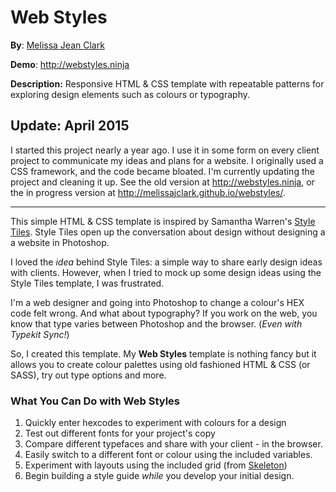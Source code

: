 # Web Styles
**By**: [Melissa Jean Clark](http://melissajclark.ca)

**Demo**: http://webstyles.ninja

**Description:** Responsive HTML & CSS template with repeatable patterns for exploring design elements such as colours or typography. 

## Update: April 2015

I started this project nearly a year ago. I use it in some form on every client project to communicate my ideas and plans for a website. I originally used a CSS framework, and the code became bloated. I'm currently updating the project and cleaning it up. See the old version at http://webstyles.ninja, or the in progress version at http://melissajclark.github.io/webstyles/. 


*****

This simple HTML & CSS template is inspired by Samantha Warren's [Style Tiles](http://styletil.es/). Style Tiles open up the conversation about design without designing a a website in Photoshop. 

I loved the *idea* behind Style Tiles: a simple way to share early design ideas with clients. However, when I tried to mock up some design ideas using the Style Tiles template, I was frustrated. 

I'm a web designer and going into Photoshop to change a colour's HEX code felt wrong. And what about typography? If you work on the web, you know that type varies between Photoshop and the browser. (*Even with Typekit Sync!*)

So, I created this template. My **Web Styles** template is nothing fancy but it allows you to create colour palettes using old fashioned HTML & CSS (or SASS), try out type options and more. 

### What You Can Do with Web Styles 

1. Quickly enter hexcodes to experiment with colours for a design
2. Test out different fonts for your project's copy
3. Compare different typefaces and share with your client - in the browser.
4. Easily switch to a different font or colour using the included variables. 
5. Experiment with layouts using the included grid (from [Skeleton](http://www.getskeleton.com/))
6. Begin building a style guide *while* you develop your initial design.



